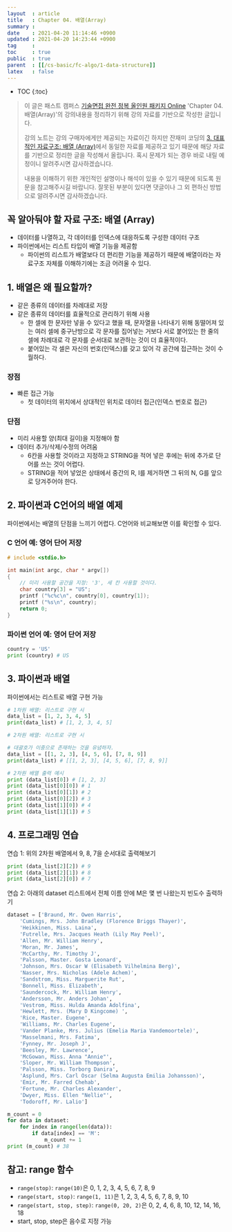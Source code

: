 ```yaml
---
layout  : article
title   : Chapter 04. 배열(Array)
summary : 
date    : 2021-04-20 11:14:46 +0900
updated : 2021-04-20 14:23:44 +0900
tag     : 
toc     : true
public  : true
parent  : [[/cs-basic/fc-algo/1-data-structure]]
latex   : false
---
```

* TOC
{:toc}

> 이 글은 패스트 캠퍼스 [기술면접 완전 정복 올인원 패키지 Online](https://fastcampus.co.kr/dev_online_algo) 'Chapter 04. 배열(Array)'의 강의내용을 정리하기 위해 강의 자료를 기반으로 작성한 글입니다.
>
> 강의 노트는 강의 구매자에게만 제공되는 자료이긴 하지만 잔재미 코딩의 [3. 대표적인 자료구조: 배열 (Array)](https://www.fun-coding.org/Chapter04-array-live.html)에서 동일한 자료를 제공하고 있기 때문에 해당 자료를 기반으로 정리한 글을 작성해서 올립니다. 혹시 문제가 되는 경우 바로 내릴 예정이니 알려주시면 감사하겠습니다.
>
> 내용을 이해하기 위한 개인적인 설명이나 해석이 있을 수 있기 때문에 되도록 원문을 참고해주시길 바랍니다.
> 잘못된 부분이 있다면 댓글이나 그 외 편하신 방법으로 알려주시면 감사하겠습니다.

## 꼭 알아둬야 할 자료 구조: 배열 (Array)

* 데이터를 나열하고, 각 데이터를 인덱스에 대응하도록 구성한 데이터 구조
* 파이썬에서는 리스트 타입이 배열 기능을 제공함
    * 파이썬의 리스트가 배열보다 더 편리한 기능을 제공하기 때문에 배열이라는 자료구조 자체를 이해하기에는 조금 어려울 수 있다.

## 1. 배열은 왜 필요할까?

* 같은 종류의 데이터를 차례대로 저장
* 같은 종류의 데이터를 효율적으로 관리하기 위해 사용
    * 한 셀에 한 문자만 넣을 수 있다고 했을 때, 문자열을 나타내기 위해 동떨어져 있는 여러 셀에 중구난방으로 각 문자를 집어넣는 거보다 서로 붙어있는 한 줄의 셀에 차례대로 각 문자를 순서대로 보관하는 것이 더 효율적이다.
    * 붙어있는 각 셀은 자신의 번호(인덱스)를 갖고 있어 각 공간에 접근하는 것이 수월하다.

### 장점

* 빠른 접근 가능
    * 첫 데이터의 위치에서 상대적인 위치로 데이터 접근(인덱스 번호로 접근)

### 단점

* 미리 사용할 양(최대 길이)을 지정해야 함
* 데이터 추가/삭제/수정의 어려움
    * 6칸을 사용할 것이라고 지정하고 STRING을 적어 넣은 후에는 뒤에 추가로 단어를 쓰는 것이 어렵다.
    * STRING을 적어 넣었은 상태에서 중간의 R, I를 제거하면 그 뒤의 N, G를 앞으로 당겨주어야 한다.

## 2. 파이썬과 C언어의 배열 예제

파이썬에서는 배열의 단점을 느끼기 어렵다. C언어와 비교해보면 이를 확인할 수 있다.

### C 언어 예: 영어 단어 저장

```c
# include <stdio.h>

int main(int argc, char * argv[])
{
    // 미리 사용할 공간을 지정: '3', 세 칸 사용할 것이다.
    char country[3] = "US";
    printf ("%c%c\n", country[0], country[1]);
    printf ("%s\n", country);
    return 0;
}
```

### 파이썬 언어 예: 영어 단어 저장

```python
country = 'US'
print (country) # US
```

## 3. 파이썬과 배열

파이썬에서는 리스트로 배열 구현 가능

```python
# 1차원 배열: 리스트로 구현 시
data_list = [1, 2, 3, 4, 5]
print(data_list) # [1, 2, 3, 4, 5]

# 2차원 배열: 리스트로 구현 시

# 대괄호가 이중으로 존재하는 것을 유념하자.
data_list = [[1, 2, 3], [4, 5, 6], [7, 8, 9]]
print(data_list) # [[1, 2, 3], [4, 5, 6], [7, 8, 9]]

# 2차원 배열 출력 예시
print (data_list[0]) # [1, 2, 3]
print (data_list[0][0]) # 1
print (data_list[0][1]) # 2
print (data_list[0][2]) # 3
print (data_list[1][0]) # 4
print (data_list[1][1]) # 5
```

## 4. 프로그래밍 연습

연습 1: 위의 2차원 배열에서 9, 8, 7을 순서대로 출력해보기

```python
print (data_list[2][2]) # 9
print (data_list[2][1]) # 8
print (data_list[2][0]) # 7
```

연습 2: 아래의 dataset 리스트에서 전체 이름 안에 M은 몇 번 나왔는지 빈도수 출력하기

```python
dataset = ['Braund, Mr. Owen Harris',
    'Cumings, Mrs. John Bradley (Florence Briggs Thayer)',
    'Heikkinen, Miss. Laina',
    'Futrelle, Mrs. Jacques Heath (Lily May Peel)',
    'Allen, Mr. William Henry',
    'Moran, Mr. James',
    'McCarthy, Mr. Timothy J',
    'Palsson, Master. Gosta Leonard',
    'Johnson, Mrs. Oscar W (Elisabeth Vilhelmina Berg)',
    'Nasser, Mrs. Nicholas (Adele Achem)',
    'Sandstrom, Miss. Marguerite Rut',
    'Bonnell, Miss. Elizabeth',
    'Saundercock, Mr. William Henry',
    'Andersson, Mr. Anders Johan',
    'Vestrom, Miss. Hulda Amanda Adolfina',
    'Hewlett, Mrs. (Mary D Kingcome) ',
    'Rice, Master. Eugene',
    'Williams, Mr. Charles Eugene',
    'Vander Planke, Mrs. Julius (Emelia Maria Vandemoortele)',
    'Masselmani, Mrs. Fatima',
    'Fynney, Mr. Joseph J',
    'Beesley, Mr. Lawrence',
    'McGowan, Miss. Anna "Annie"',
    'Sloper, Mr. William Thompson',
    'Palsson, Miss. Torborg Danira',
    'Asplund, Mrs. Carl Oscar (Selma Augusta Emilia Johansson)',
    'Emir, Mr. Farred Chehab',
    'Fortune, Mr. Charles Alexander',
    'Dwyer, Miss. Ellen "Nellie"',
    'Todoroff, Mr. Lalio']
```

```python
m_count = 0
for data in dataset:
    for index in range(len(data)):
        if data[index] == 'M':
            m_count += 1
print (m_count) # 38
```

## 참고: range 함수

* `range(stop)`: `range(10)`은 0, 1, 2, 3, 4, 5, 6, 7, 8, 9
* `range(start, stop)`: `range(1, 11)`은 1, 2, 3, 4, 5, 6, 7, 8, 9, 10
* `range(start, stop, step)`: `range(0, 20, 2)`은 0, 2, 4, 6, 8, 10, 12, 14, 16, 18
* start, stop, step은 음수로 지정 가능
